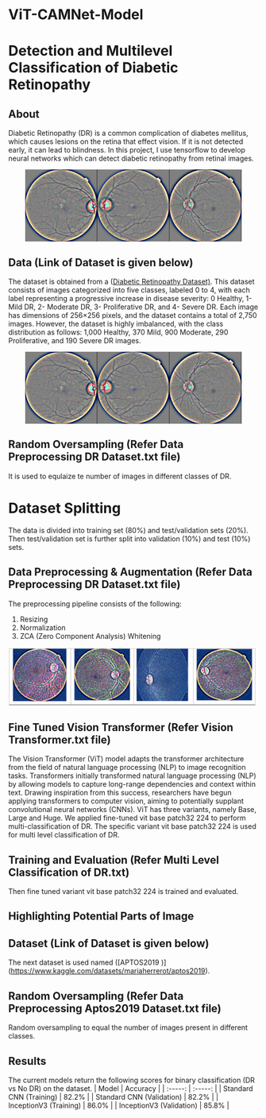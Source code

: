 # ViT-CAMNet-Model

# Detection and Multilevel Classification of Diabetic Retinopathy 


## About

Diabetic Retinopathy (DR) is a common complication of diabetes mellitus, which causes lesions on the retina that effect vision. If it is not detected early, it can lead to blindness. In this project, I use tensorflow to develop neural networks which can detect diabetic retinopathy from retinal images. 

<p align = "center">
<img align="center" src="dataset.png" alt="Original Dataset"/>
</p>

## Data (Link of Dataset is given below)

The dataset is obtained from a ([Diabetic Retinopathy Dataset)](https://www.kaggle.com/datasets/sachinkumar413/diabetic-retinopathy-dataset). This dataset consists of images categorized into five classes, labeled 0 to 4, with each label representing a progressive increase in disease severity: 0 Healthy, 1- Mild DR, 2- Moderate DR, 3- Proliferative DR, and 4- Severe DR. Each image has dimensions of 256×256 pixels, and the dataset contains a total of 2,750 images. However, the dataset is highly imbalanced, with the class distribution as follows: 1,000 Healthy, 370 Mild, 900 Moderate, 290 Proliferative, and 190 Severe DR images.

<p align = "center">
<img align="center" src="dataset.png" alt="Original Dataset"/>
</p>

## Random Oversampling (Refer Data Preprocessing DR Dataset.txt file)

It is used to equlaize te number of images in different classes of DR.

# Dataset Splitting

The data is divided into training set (80%) and test/validation sets (20%). Then test/validation set is further split into validation (10%) and test (10%) sets. 

## Data Preprocessing & Augmentation (Refer Data Preprocessing DR Dataset.txt file)

The preprocessing pipeline consists of the following:
1. Resizing
2. Normalization
3. ZCA (Zero Component Analysis) Whitening

<p align = "center">
<img align="center" src="Preprocessed ViT.png" alt="Original Dataset"/>
</p>

## Fine Tuned Vision Transformer (Refer Vision Transformer.txt file)

The Vision Transformer (ViT) model adapts the transformer architecture from the field of natural language processing (NLP) to image recognition tasks. Transformers initially transformed natural language processing (NLP) by allowing models to capture long-range dependencies and context within text. Drawing inspiration from this success, researchers have begun applying transformers to computer vision, aiming
 to potentially supplant convolutional neural networks (CNNs). ViT has three variants,  namely Base, Large and Huge. We applied fine-tuned vit base patch32 224 to perform multi-classification of DR. The specific variant vit base patch32 224 is used for multi level classification of DR.
 
## Training and Evaluation (Refer Multi Level Classification of DR.txt) 

Then fine tuned variant vit base patch32 224 is trained and evaluated.



## Highlighting Potential Parts of Image


## Dataset (Link of Dataset is given below)

The next dataset is used named ([APTOS2019 )] (https://www.kaggle.com/datasets/mariaherrerot/aptos2019).

## Random Oversampling (Refer Data Preprocessing Aptos2019 Dataset.txt file)

Random oversampling to equal the number of images present in different classes. 

## Results

The current models return the following scores for binary classification (DR vs No DR) on the dataset.
| Model | Accuracy |
| :-----: | :-----: |
| Standard CNN (Training) | 82.2% |
| Standard CNN (Validation) | 82.2% |
| InceptionV3 (Training) | 86.0% |
| InceptionV3 (Validation) | 85.8% |
